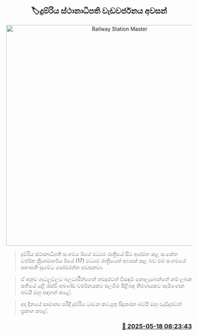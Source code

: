 <p align='center'><b><h2 align='center' title='Railway Station Master's strike ends'>🏷දුම්රිය ස්ථානාධිපති වැඩවර්ජනය අවසන්</h2></b></p>
<p align='center'><img src='https://helakuru.sgp1.cdn.digitaloceanspaces.com/esana/images/lib/trainjaffna.jpg' width='600' alt='Railway Station Master's strike ends'></p>

> දුම්රිය ස්ථානාධිපති සංගමය ඊයේ මධ්‍යම රාත්‍රියේ සිට ආරම්භ කළ සංකේත වර්ජන ක්‍රියාමාර්ගය ඊයේ (17) මධ්‍යම රාත්‍රියෙන් අවසන් කළ බව එම සංගමයේ සභාපති සුමේධ සෝමරත්න පවසනවා.

> ඒ අනුව ගැටලුවලට බලධාරීන්ගෙන් තවදුරටත් විසඳුම් නොලැබෙන්නේ නම් ලබන සතියේ යළි රැස්වී අඛණ්ඩ වර්ජනයකට එලඹීම පිළිබඳ තීරණයකට පැමිණෙන බවයි ඔහු සඳහන් ‍කළේ.

> අද දිනයේ සාමාන්‍ය පරිදි දුම්රිය ධාවන කටයුතු සිදුකරන බවයි ඔහු වැඩිදුරටත් ප්‍රකාශ කළේ.



<h3 align='right'><a href='https://www.helakuru.lk/esana/p/110186/'>📅 2025-05-18 08:23:43</a></h3>
